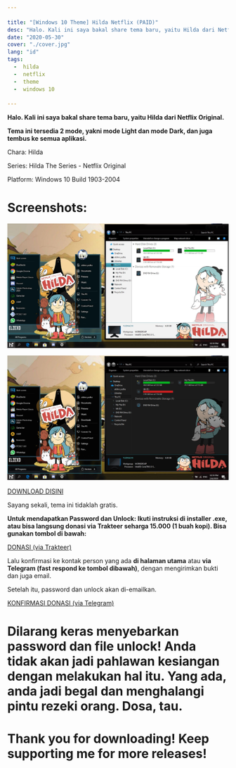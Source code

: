 ```yaml
---

title: "[Windows 10 Theme] Hilda Netflix (PAID)"
desc: "Halo. Kali ini saya bakal share tema baru, yaitu Hilda dari Netflix Original. Request by Afga Pratama"
date: "2020-05-30"
cover: "./cover.jpg"
lang: "id"
tags:
  -  hilda
  -  netflix
  -  theme
  -  windows 10

---
```


**Halo. Kali ini saya bakal share tema baru, yaitu Hilda dari Netflix Original.**

**Tema ini tersedia 2 mode, yakni mode Light dan mode Dark, dan juga tembus ke semua aplikasi.**


Chara: Hilda

Series: Hilda The Series - Netflix Original

Platform: Windows 10 Build 1903-2004

# Screenshots:

![ss1](./light.jpg)

![ss2](./dark.jpg)


<a href="http://fav.me/de13axm" class="btn"><span class="name">DOWNLOAD DISINI</span></a>

Sayang sekali, tema ini tidaklah gratis.

**Untuk mendapatkan Password dan Unlock: Ikuti instruksi di installer .exe, atau bisa langsung donasi via Trakteer seharga 15.000 (1 buah kopi). Bisa gunakan tombol di bawah:**

<a href="https://trakteer.id/elzeXD/showcase/hilda-theme-windows-10-build-1903-sd-2004-u7TU8" class="btn"><span class="name">DONASI (via Trakteer)</span></a>

Lalu konfirmasi ke kontak person yang ada **di halaman utama** atau **via Telegram (fast respond ke tombol dibawah)**, dengan mengirimkan bukti dan juga email.

Setelah itu, password dan unlock akan di-emailkan.

<a href="http://t.me/elzeXD" class="btn"><span class="name">KONFIRMASI DONASI (via Telegram)</span></a>

# Dilarang keras menyebarkan password dan file unlock! Anda tidak akan jadi pahlawan kesiangan dengan melakukan hal itu. Yang ada, anda jadi begal dan menghalangi pintu rezeki orang. Dosa, tau.



# Thank you for downloading! Keep supporting me for more releases!
